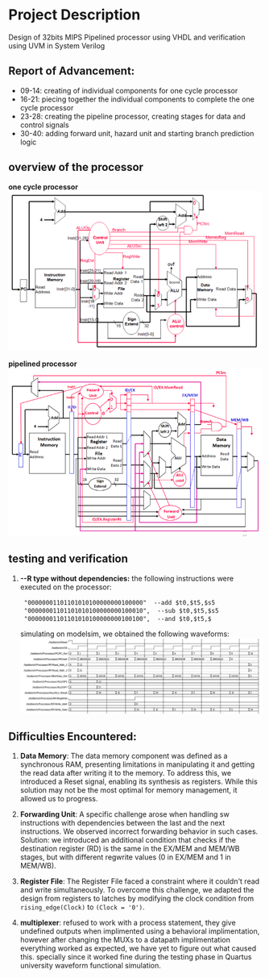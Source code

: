 # Project Description

Design of 32bits MIPS Pipelined processor using VHDL and verification using UVM in System Verilog 

## Report of Advancement:

- 09-14: creating of individual components for one cycle processor
- 16-21: piecing together the individual components to complete the one cycle processor
- 23-28: creating the pipeline processor, creating stages for data and control signals
- 30-40: adding forward unit, hazard unit and starting branch prediction logic

## overview of the processor

**one cycle processor**
![Alt text](statics/singlecycle.png)

**pipelined processor**
![Alt text](statics/pipelined.png)


## testing and verification

1. **--R type without dependencies:**
    the following instructions were executed on the processor: 

		"00000001101101010100000000100000"  --add $t0,$t5,$s5
		"00000001101101010100000000100010",  --sub $t0,$t5,$s5
		"00000001101101010100000000100100",  --and $t0,$t5,$

    simulating on modelsim, we obtained the following waveforms:
    ![Alt text](./statics/Waveforms/Rtype-%20no%20dependencies.png)

## Difficulties Encountered:

1. **Data Memory**: The data memory component was defined as a synchronous RAM, presenting limitations in manipulating it and getting the read data after writing it to the memory. To address this, we introduced a Reset signal, enabling its synthesis as registers. While this solution may not be the most optimal for memory management, it allowed us to progress.

2. **Forwarding Unit**: A specific challenge arose when handling sw instructions with dependencies between the last and the next instructions. We observed incorrect forwarding behavior in such cases. Solution: we introduced an additional condition that checks if the destination register (RD) is the same in the EX/MEM and MEM/WB stages, but with different regwrite values (0 in EX/MEM and 1 in MEM/WB).

3. **Register File**: The Register File faced a constraint where it couldn't read and write simultaneously. To overcome this challenge, we adapted the design from registers to latches by modifying the clock condition from `rising_edge(Clock)` to `(Clock = '0')`.

4. **multiplexer**: refused to work with a process statement, they give undefined outputs when implimented using a behavioral implimentation, however after changing the MUXs to a datapath implimentation everything worked as expected, we have yet to figure out what caused this. specially since it worked fine during the testing phase in Quartus university waveform functional simulation. 






[Rtype-without-dependecies]: ./statics/Waveforms/R%20type%20instructions%20without%20dependencies.pdf